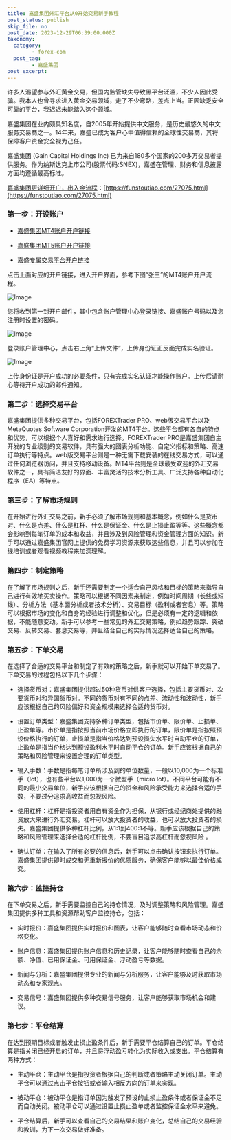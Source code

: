 ```yaml
---
title: 嘉盛集团外汇平台从0开始交易新手教程
post_status: publish
skip_file: no
post_date: 2023-12-29T06:39:00.000Z
taxonomy:
  category:
        - forex-com
  post_tag:
        - 嘉盛集团
post_excerpt: 
---
```

许多人渴望参与外汇黄金交易，但国内监管缺失导致黑平台泛滥，不少人因此受骗。我本人也曾寻求进入黄金交易领域，走了不少弯路，差点上当。正因缺乏安全可靠的平台，我迟迟未能踏入这个领域。

嘉盛集团在业内颇具知名度，自2005年开始提供中文服务，是历史最悠久的中文服务交易商之一。14年来，嘉盛已成为客户心中值得信赖的全球性交易商，其将保障客户资金安全视为己任。

嘉盛集团 (Gain Capital Holdings Inc) 已为来自180多个国家的200多万交易者提供服务。作为纳斯达克上市公司(股票代码:SNEX)，嘉盛在管理、财务和信息披露方面均遵循最高标准。

[嘉盛集团更详细开户，出入金流程](https://funstoutiao.com/27075.html)：[https://funstoutiao.com/27075.html](https://funstoutiao.com/27075.html)

### 第一步：开设账户

* [嘉盛集团MT4账户开户链接](https://s.ssgg.net/jsmt4)

* [嘉盛集团MT5账户开户链接](https://s.ssgg.net/jsmt5)

* [嘉盛专属交易平台开户链接](https://s.ssgg.net/js)

点击上面对应的开户链接，进入开户界面，参考下图“张三”的MT4账户开户流程。

![Image](https://prod-files-secure.s3.us-west-2.amazonaws.com/39ed1227-6d7d-4570-be36-9ccd4a2c4241/7a167aea-686b-400d-af59-4e18eb607a40/640.png?X-Amz-Algorithm=AWS4-HMAC-SHA256&X-Amz-Content-Sha256=UNSIGNED-PAYLOAD&X-Amz-Credential=ASIAZI2LB466RI73WDIW%2F20250330%2Fus-west-2%2Fs3%2Faws4_request&X-Amz-Date=20250330T221309Z&X-Amz-Expires=3600&X-Amz-Security-Token=IQoJb3JpZ2luX2VjEC0aCXVzLXdlc3QtMiJGMEQCIEJf0GR6wkScj4imYNQ%2FU%2F%2FrZEL8p4zfXFqqyhQ%2F4i7PAiA1%2FGOKVhpPdqCU4Iqk1wXTTlsjYNsLb3Q2UbUx%2Fkv7SSqIBAiW%2F%2F%2F%2F%2F%2F%2F%2F%2F%2F8BEAAaDDYzNzQyMzE4MzgwNSIMgNEe0YlNrL1iC9oEKtwD%2FaY76SZNKQdIusE1%2Bbr98otMTvmwhMZkRiOdIH6kf%2FwnEhRcoIUFJgsHML6BktAsBiFnZKS83TaCs8LFfrceeGZ8PdMmrl5WMop1zeUQs1tbGVhswIJdfnUKieo2qxtYs4jszzML9qs4kTcEag61BFCSbKr64wp%2BxBfHVUbym%2BngajhPOEijJPIXOACBKzdjzHrMUX0ZfcSjo9FPIJDWLRIqTYUKD0H63IaK3uodyClWVjxNKI6kcUDSnUdGizm1vVPQMthN913of3eAfL5VhzH%2BlifCi9ve3Se%2FW5BSWnxuKE8t1NotYcpFtt7GB3POhxOBeRkPx2dXp%2B9DM2RHbaRfnKKTPFpw5iTiUX2JRvbjUGJSeoiY8obvVSDb9ARr5et1faeFox9%2FF8qx4Ttwi5As3xbn9i5quL3uEhg1XxM4qquFQoJAHJ9zO61ZRqh9l2MFY60Mv%2BcxxXuwUMjCWgfeqFDzYW9sdhaz3TaZPAzPM16dkrfUCr1XPEPWy38UJTBWfO2JkQgm%2FzzByY8Fa1GHB01qFh1hVJHi2PiwmpKWs39NP3Z5jERfbXSadbMuqJMg8r5N8zDkT%2FyT1L6zD2HpWzCVU6MuxeCPDtozeTEjbL0hZfM6GAur6JgwgtemvwY6pgFANaaOHK7i1z1xJgNP0%2FFCqBtZFk8JukSE6kff27ILbwR0ylcTwtEQ%2FC0ngcUhumnw05AEtP6ZXK%2BznEuJAFkTgrzAgC84tt5%2FpB%2BFSy2HjrCEpxm5ziy6NVo4SNrft%2BDz%2BC3iPuo3CfFDITNbeTnDXti4ygYr9z4Z1gmynKjEl3zruK2Lpdtw8%2FbnkbPx46by2jy0iia%2Bj3cOotIO4fmvsUyehvJ1&X-Amz-Signature=b5060d4b1bf3e108cbb2b466388bc66f587be0b01a31101218172375c55ffaa9&X-Amz-SignedHeaders=host&x-id=GetObject)

您将收到第一封开户邮件，其中包含账户管理中心登录链接、嘉盛账户号码以及您注册时设置的密码。

![Image](https://prod-files-secure.s3.us-west-2.amazonaws.com/39ed1227-6d7d-4570-be36-9ccd4a2c4241/eaa1c6b3-2877-4284-a0e1-530e222c27fb/image.png?X-Amz-Algorithm=AWS4-HMAC-SHA256&X-Amz-Content-Sha256=UNSIGNED-PAYLOAD&X-Amz-Credential=ASIAZI2LB466RI73WDIW%2F20250330%2Fus-west-2%2Fs3%2Faws4_request&X-Amz-Date=20250330T221309Z&X-Amz-Expires=3600&X-Amz-Security-Token=IQoJb3JpZ2luX2VjEC0aCXVzLXdlc3QtMiJGMEQCIEJf0GR6wkScj4imYNQ%2FU%2F%2FrZEL8p4zfXFqqyhQ%2F4i7PAiA1%2FGOKVhpPdqCU4Iqk1wXTTlsjYNsLb3Q2UbUx%2Fkv7SSqIBAiW%2F%2F%2F%2F%2F%2F%2F%2F%2F%2F8BEAAaDDYzNzQyMzE4MzgwNSIMgNEe0YlNrL1iC9oEKtwD%2FaY76SZNKQdIusE1%2Bbr98otMTvmwhMZkRiOdIH6kf%2FwnEhRcoIUFJgsHML6BktAsBiFnZKS83TaCs8LFfrceeGZ8PdMmrl5WMop1zeUQs1tbGVhswIJdfnUKieo2qxtYs4jszzML9qs4kTcEag61BFCSbKr64wp%2BxBfHVUbym%2BngajhPOEijJPIXOACBKzdjzHrMUX0ZfcSjo9FPIJDWLRIqTYUKD0H63IaK3uodyClWVjxNKI6kcUDSnUdGizm1vVPQMthN913of3eAfL5VhzH%2BlifCi9ve3Se%2FW5BSWnxuKE8t1NotYcpFtt7GB3POhxOBeRkPx2dXp%2B9DM2RHbaRfnKKTPFpw5iTiUX2JRvbjUGJSeoiY8obvVSDb9ARr5et1faeFox9%2FF8qx4Ttwi5As3xbn9i5quL3uEhg1XxM4qquFQoJAHJ9zO61ZRqh9l2MFY60Mv%2BcxxXuwUMjCWgfeqFDzYW9sdhaz3TaZPAzPM16dkrfUCr1XPEPWy38UJTBWfO2JkQgm%2FzzByY8Fa1GHB01qFh1hVJHi2PiwmpKWs39NP3Z5jERfbXSadbMuqJMg8r5N8zDkT%2FyT1L6zD2HpWzCVU6MuxeCPDtozeTEjbL0hZfM6GAur6JgwgtemvwY6pgFANaaOHK7i1z1xJgNP0%2FFCqBtZFk8JukSE6kff27ILbwR0ylcTwtEQ%2FC0ngcUhumnw05AEtP6ZXK%2BznEuJAFkTgrzAgC84tt5%2FpB%2BFSy2HjrCEpxm5ziy6NVo4SNrft%2BDz%2BC3iPuo3CfFDITNbeTnDXti4ygYr9z4Z1gmynKjEl3zruK2Lpdtw8%2FbnkbPx46by2jy0iia%2Bj3cOotIO4fmvsUyehvJ1&X-Amz-Signature=c1f1033d3bc7e97d86b35e6d0fb6e19b4c11b36fede6c9536fb1fe62b2de088f&X-Amz-SignedHeaders=host&x-id=GetObject)

登录账户管理中心，点击右上角“上传文件”，上传身份证正反面完成实名验证。

![Image](https://prod-files-secure.s3.us-west-2.amazonaws.com/39ed1227-6d7d-4570-be36-9ccd4a2c4241/54090639-09fc-46b4-a135-e0289f707147/image.png?X-Amz-Algorithm=AWS4-HMAC-SHA256&X-Amz-Content-Sha256=UNSIGNED-PAYLOAD&X-Amz-Credential=ASIAZI2LB466RI73WDIW%2F20250330%2Fus-west-2%2Fs3%2Faws4_request&X-Amz-Date=20250330T221309Z&X-Amz-Expires=3600&X-Amz-Security-Token=IQoJb3JpZ2luX2VjEC0aCXVzLXdlc3QtMiJGMEQCIEJf0GR6wkScj4imYNQ%2FU%2F%2FrZEL8p4zfXFqqyhQ%2F4i7PAiA1%2FGOKVhpPdqCU4Iqk1wXTTlsjYNsLb3Q2UbUx%2Fkv7SSqIBAiW%2F%2F%2F%2F%2F%2F%2F%2F%2F%2F8BEAAaDDYzNzQyMzE4MzgwNSIMgNEe0YlNrL1iC9oEKtwD%2FaY76SZNKQdIusE1%2Bbr98otMTvmwhMZkRiOdIH6kf%2FwnEhRcoIUFJgsHML6BktAsBiFnZKS83TaCs8LFfrceeGZ8PdMmrl5WMop1zeUQs1tbGVhswIJdfnUKieo2qxtYs4jszzML9qs4kTcEag61BFCSbKr64wp%2BxBfHVUbym%2BngajhPOEijJPIXOACBKzdjzHrMUX0ZfcSjo9FPIJDWLRIqTYUKD0H63IaK3uodyClWVjxNKI6kcUDSnUdGizm1vVPQMthN913of3eAfL5VhzH%2BlifCi9ve3Se%2FW5BSWnxuKE8t1NotYcpFtt7GB3POhxOBeRkPx2dXp%2B9DM2RHbaRfnKKTPFpw5iTiUX2JRvbjUGJSeoiY8obvVSDb9ARr5et1faeFox9%2FF8qx4Ttwi5As3xbn9i5quL3uEhg1XxM4qquFQoJAHJ9zO61ZRqh9l2MFY60Mv%2BcxxXuwUMjCWgfeqFDzYW9sdhaz3TaZPAzPM16dkrfUCr1XPEPWy38UJTBWfO2JkQgm%2FzzByY8Fa1GHB01qFh1hVJHi2PiwmpKWs39NP3Z5jERfbXSadbMuqJMg8r5N8zDkT%2FyT1L6zD2HpWzCVU6MuxeCPDtozeTEjbL0hZfM6GAur6JgwgtemvwY6pgFANaaOHK7i1z1xJgNP0%2FFCqBtZFk8JukSE6kff27ILbwR0ylcTwtEQ%2FC0ngcUhumnw05AEtP6ZXK%2BznEuJAFkTgrzAgC84tt5%2FpB%2BFSy2HjrCEpxm5ziy6NVo4SNrft%2BDz%2BC3iPuo3CfFDITNbeTnDXti4ygYr9z4Z1gmynKjEl3zruK2Lpdtw8%2FbnkbPx46by2jy0iia%2Bj3cOotIO4fmvsUyehvJ1&X-Amz-Signature=709d322d8504419c664074e564e209ae8a6db261385fe6bb02e99ae755f504d1&X-Amz-SignedHeaders=host&x-id=GetObject)

上传身份证是开户成功的必要条件，只有完成实名认证才能操作账户。上传后请耐心等待开户成功的邮件通知。

### 第二步：选择交易平台

嘉盛集团提供多种交易平台，包括FOREXTrader PRO、web版交易平台以及MetaQuotes Software Corporation开发的MT4平台。这些平台都有各自的特点和优势，可以根据个人喜好和需求进行选择。FOREXTrader PRO是嘉盛集团自主开发的专业级别的交易软件，具有强大的图表分析功能、自定义指标和策略、高速订单执行等特点。web版交易平台则是一种无需下载安装的在线交易方式，可以通过任何浏览器访问，并且支持移动设备。MT4平台则是全球最受欢迎的外汇交易软件之一，具有简洁友好的界面、丰富灵活的技术分析工具、广泛支持各种自动化程序（EA）等特点。

### 第三步：了解市场规则

在开始进行外汇交易之前，新手必须了解市场规则和基本概念，例如什么是货币对、什么是点差、什么是杠杆、什么是保证金、什么是止损止盈等等。这些概念都会影响到每笔订单的成本和收益，并且涉及到风险管理和资金管理方面的知识。新手可以通过嘉盛集团官网上提供的免费学习资源来获取这些信息，并且可以参加在线培训或者观看视频教程来加深理解。

### 第四步：制定策略

在了解了市场规则之后，新手还需要制定一个适合自己风格和目标的策略来指导自己进行有效地买卖操作。策略可以根据不同因素来制定，例如时间周期（长线或短线）、分析方法（基本面分析或者技术分析）、交易目标（盈利或者套息）等。策略可以根据市场的变化和自身的经验进行调整和优化，但是必须有一定的逻辑和依据，不能随意变动。新手可以参考一些常见的外汇交易策略，例如趋势跟踪、突破交易、反转交易、套息交易等，并且结合自己的实际情况选择适合自己的策略。

### 第五步：下单交易

在选择了合适的交易平台和制定了有效的策略之后，新手就可以开始下单交易了。下单交易的过程包括以下几个步骤：

* 选择货币对：嘉盛集团提供超过50种货币对供客户选择，包括主要货币对、次要货币对和异国货币对。不同的货币对有不同的点差、流动性和波动性，新手应该根据自己的风险偏好和资金规模来选择合适的货币对。

* 设置订单类型：嘉盛集团支持多种订单类型，包括市价单、限价单、止损单、止盈单等。市价单是指按照当前市场价格立即执行的订单，限价单是指按照预设价格执行的订单，止损单是指当价格达到预设损失水平时自动平仓的订单，止盈单是指当价格达到预设盈利水平时自动平仓的订单。新手应该根据自己的策略和风险管理来设置合理的订单类型。

* 输入手数：手数是指每笔订单所涉及到的单位数量，一般以10,000为一个标准手（lot），也有些平台以1,000为一个微型手（micro lot）。不同平台可能有不同的最小交易单位，新手应该根据自己的资金和风险承受能力来选择合适的手数，不要过分追求高收益而忽视风险。

* 使用杠杆：杠杆是指投资者用自有资金作为担保，从银行或经纪商处提供的融资放大来进行外汇交易。杠杆可以放大投资者的收益，也可以放大投资者的损失。嘉盛集团提供多种杠杆比例，从1:1到400:1不等。新手应该根据自己的策略和风险管理来选择合适的杠杆比例，不要盲目追求高杠杆而忽视风险 。

* 确认订单：在输入了所有必要的信息后，新手可以点击确认按钮来执行订单。嘉盛集团提供即时成交和无重新报价的优质服务，确保客户能够以最佳价格成交。

### 第六步：监控持仓

在下单交易之后，新手需要监控自己的持仓情况，及时调整策略和风险管理。嘉盛集团提供多种工具和资源帮助客户监控持仓，包括：

* 实时报价：嘉盛集团提供实时报价和图表，让客户能够随时查看市场动态和价格变化。

* 账户信息：嘉盛集团提供账户信息和历史记录，让客户能够随时查看自己的余额、净值、已用保证金、可用保证金、浮动盈亏等数据。

* 新闻与分析：嘉盛集团提供专业的新闻与分析服务，让客户能够及时获取市场动态和专家观点。

* 交易信号：嘉盛集团提供多种交易信号服务，让客户能够获取市场机会和建议。

### 第七步：平仓结算

在达到预期目标或者触发止损止盈条件后，新手需要平仓结算自己的订单。平仓结算是指关闭已经开启的订单，并且将浮动盈亏转化为实际收入或支出。平仓结算有两种方式：

* 主动平仓：主动平仓是指投资者根据自己的判断或者策略主动关闭订单。主动平仓可以通过点击平仓按钮或者输入相反方向的订单来实现。

* 被动平仓：被动平仓是指订单因为触发了预设的止损止盈条件或者保证金不足而自动关闭。被动平仓可以通过设置止损止盈单或者监控保证金水平来避免。

* 平仓结算后，新手可以查看自己的交易结果和账户变化，总结自己的交易经验和教训，为下一次交易做好准备。